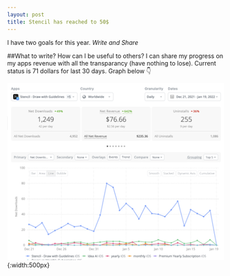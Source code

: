 ```yaml
---
layout: post
title: Stencil has reached to 50$
---
```

I have two goals for this year.
*Write and Share*

##What to write? How can I be useful to others?
I can share my progress on my apps revenue with all the transparancy (have nothing to lose). 
Current status is 71 dollars for last 30 days. Graph below 👇
<!-- more -->
![Jan Report](/assets/Graphs/jan-report.png){:width:500px}
